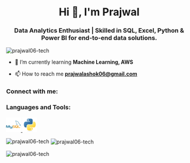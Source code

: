 <h1 align="center">Hi 👋, I'm Prajwal</h1>
<h3 align="center">Data Analytics Enthusiast | Skilled in SQL, Excel, Python & Power BI for end-to-end data solutions.</h3>

<p align="left"> <img src="https://komarev.com/ghpvc/?username=prajwal06-tech&label=Profile%20views&color=0e75b6&style=flat" alt="prajwal06-tech" /> </p>

- 🌱 I’m currently learning **Machine Learning, AWS**

- 📫 How to reach me **prajwalashok06@gmail.com**

<h3 align="left">Connect with me:</h3>
<p align="left">
</p>

<h3 align="left">Languages and Tools:</h3>
<p align="left"> <a href="https://www.mysql.com/" target="_blank" rel="noreferrer"> <img src="https://raw.githubusercontent.com/devicons/devicon/master/icons/mysql/mysql-original-wordmark.svg" alt="mysql" width="40" height="40"/> </a> <a href="https://www.python.org" target="_blank" rel="noreferrer"> <img src="https://raw.githubusercontent.com/devicons/devicon/master/icons/python/python-original.svg" alt="python" width="40" height="40"/> </a> </p>

<p><img align="left" src="https://github-readme-stats.vercel.app/api/top-langs?username=prajwal06-tech&show_icons=true&locale=en&layout=compact" alt="prajwal06-tech" /></p>

<p>&nbsp;<img align="center" src="https://github-readme-stats.vercel.app/api?username=prajwal06-tech&show_icons=true&locale=en" alt="prajwal06-tech" /></p>

<p><img align="center" src="https://github-readme-streak-stats.herokuapp.com/?user=prajwal06-tech&" alt="prajwal06-tech" /></p>


<!--
**Prajwal06-tech/Prajwal06-tech** is a ✨ _special_ ✨ repository because its `README.md` (this file) appears on your GitHub profile.

Here are some ideas to get you started:

- 🔭 I’m currently working on ...
- 🌱 I’m currently learning ...
- 👯 I’m looking to collaborate on ...
- 🤔 I’m looking for help with ...
- 💬 Ask me about ...
- 📫 How to reach me: ...
- 😄 Pronouns: ...
- ⚡ Fun fact: ...
-->

